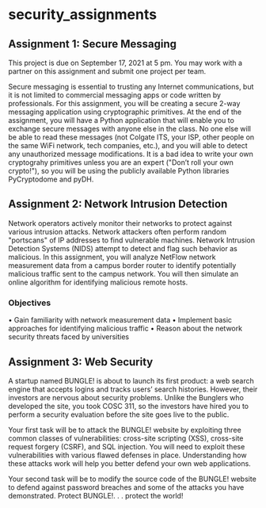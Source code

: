 # security_assignments


## Assignment 1: Secure Messaging ##

This project is due on September 17, 2021 at 5 pm. You may work with a partner on this assignment
and submit one project per team.

Secure messaging is essential to trusting any Internet communications, but it is not limited to
commercial messaging apps or code written by professionals.
For this assignment, you will be creating a secure 2-way messaging application using cryptographic
primitives. At the end of the assignment, you will have a Python application that will enable you
to exchange secure messages with anyone else in the class. No one else will be able to read these
messages (not Colgate ITS, your ISP, other people on the same WiFi network, tech companies, etc.),
and you will able to detect any unauthorized message modifications.
It is a bad idea to write your own cryptograhy primitives unless you are an expert ("Don’t roll
your own crypto!"), so you will be using the publicly available Python libraries PyCryptodome and
pyDH.

## Assignment 2: Network Intrusion Detection ##

Network operators actively monitor their networks to protect against various intrusion attacks.
Network attackers often perform random "portscans" of IP addresses to find vulnerable machines.
Network Intrusion Detection Systems (NIDS) attempt to detect and flag such behavior as malicious.
In this assignment, you will analyze NetFlow network measurement data from a campus border
router to identify potentially malicious traffic sent to the campus network. You will then simulate
an online algorithm for identifying malicious remote hosts.

### Objectives ###
• Gain familiarity with network measurement data
• Implement basic approaches for identifying malicious traffic
• Reason about the network security threats faced by universities

## Assignment 3: Web Security ##

A startup named BUNGLE! is about to launch its first product: a web search engine that accepts logins
and tracks users’ search histories. However, their investors are nervous about security problems.
Unlike the Bunglers who developed the site, you took COSC 311, so the investors have hired you to
perform a security evaluation before the site goes live to the public.

Your first task will be to attack the BUNGLE! website by exploiting three common classes of
vulnerabilities: cross-site scripting (XSS), cross-site request forgery (CSRF), and SQL injection.
You will need to exploit these vulnerabilities with various flawed defenses in place. Understanding
how these attacks work will help you better defend your own web applications.

Your second task will be to modify the source code of the BUNGLE! website to defend against
password breaches and some of the attacks you have demonstrated. Protect BUNGLE!. . . protect the
world!
